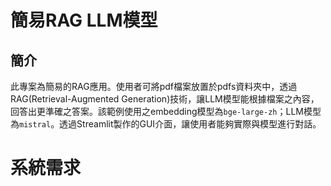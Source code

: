 # 簡易RAG LLM模型
## 簡介
此專案為簡易的RAG應用。使用者可將pdf檔案放置於pdfs資料夾中，透過RAG(Retrieval-Augmented Generation)技術，讓LLM模型能根據檔案之內容，回答出更準確之答案。該範例使用之embedding模型為`bge-large-zh`；LLM模型為`mistral`。透過Streamlit製作的GUI介面，讓使用者能夠實際與模型進行對話。

# 系統需求
